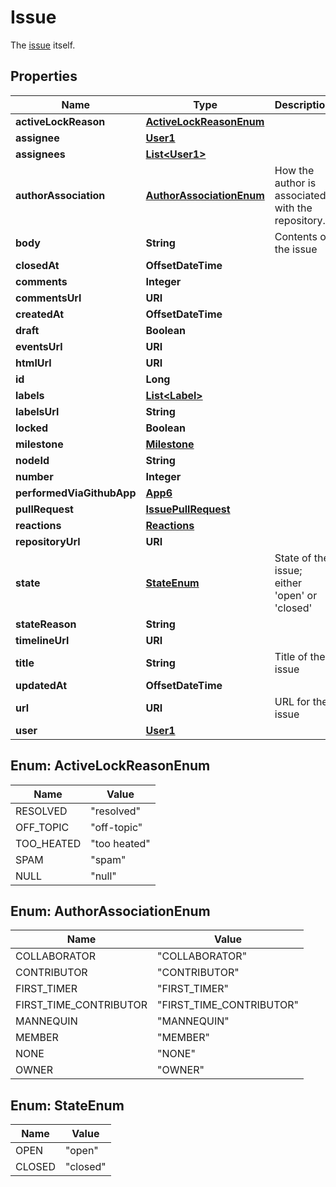

# Issue

The [issue](https://docs.github.com/rest/reference/issues) itself.

## Properties

| Name | Type | Description | Notes |
|------------ | ------------- | ------------- | -------------|
|**activeLockReason** | [**ActiveLockReasonEnum**](#ActiveLockReasonEnum) |  |  |
|**assignee** | [**User1**](User1.md) |  |  [optional] |
|**assignees** | [**List&lt;User1&gt;**](User1.md) |  |  |
|**authorAssociation** | [**AuthorAssociationEnum**](#AuthorAssociationEnum) | How the author is associated with the repository. |  |
|**body** | **String** | Contents of the issue |  |
|**closedAt** | **OffsetDateTime** |  |  |
|**comments** | **Integer** |  |  |
|**commentsUrl** | **URI** |  |  |
|**createdAt** | **OffsetDateTime** |  |  |
|**draft** | **Boolean** |  |  [optional] |
|**eventsUrl** | **URI** |  |  |
|**htmlUrl** | **URI** |  |  |
|**id** | **Long** |  |  |
|**labels** | [**List&lt;Label&gt;**](Label.md) |  |  [optional] |
|**labelsUrl** | **String** |  |  |
|**locked** | **Boolean** |  |  [optional] |
|**milestone** | [**Milestone**](Milestone.md) |  |  |
|**nodeId** | **String** |  |  |
|**number** | **Integer** |  |  |
|**performedViaGithubApp** | [**App6**](App6.md) |  |  [optional] |
|**pullRequest** | [**IssuePullRequest**](IssuePullRequest.md) |  |  [optional] |
|**reactions** | [**Reactions**](Reactions.md) |  |  |
|**repositoryUrl** | **URI** |  |  |
|**state** | [**StateEnum**](#StateEnum) | State of the issue; either &#39;open&#39; or &#39;closed&#39; |  [optional] |
|**stateReason** | **String** |  |  [optional] |
|**timelineUrl** | **URI** |  |  [optional] |
|**title** | **String** | Title of the issue |  |
|**updatedAt** | **OffsetDateTime** |  |  |
|**url** | **URI** | URL for the issue |  |
|**user** | [**User1**](User1.md) |  |  |



## Enum: ActiveLockReasonEnum

| Name | Value |
|---- | -----|
| RESOLVED | &quot;resolved&quot; |
| OFF_TOPIC | &quot;off-topic&quot; |
| TOO_HEATED | &quot;too heated&quot; |
| SPAM | &quot;spam&quot; |
| NULL | &quot;null&quot; |



## Enum: AuthorAssociationEnum

| Name | Value |
|---- | -----|
| COLLABORATOR | &quot;COLLABORATOR&quot; |
| CONTRIBUTOR | &quot;CONTRIBUTOR&quot; |
| FIRST_TIMER | &quot;FIRST_TIMER&quot; |
| FIRST_TIME_CONTRIBUTOR | &quot;FIRST_TIME_CONTRIBUTOR&quot; |
| MANNEQUIN | &quot;MANNEQUIN&quot; |
| MEMBER | &quot;MEMBER&quot; |
| NONE | &quot;NONE&quot; |
| OWNER | &quot;OWNER&quot; |



## Enum: StateEnum

| Name | Value |
|---- | -----|
| OPEN | &quot;open&quot; |
| CLOSED | &quot;closed&quot; |



